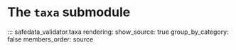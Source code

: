 # The `taxa` submodule

::: safedata_validator.taxa
    rendering:
        show_source: true
        group_by_category: false
        members_order: source